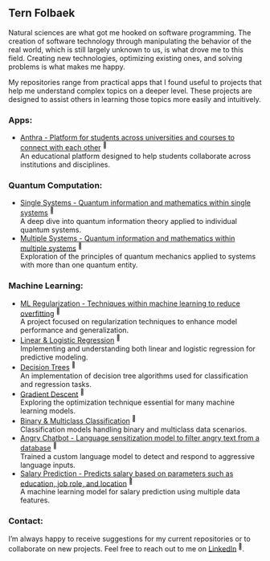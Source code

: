## Tern Folbaek

Natural sciences are what got me hooked on software programming. The creation of software technology through manipulating the behavior of the real world, which is still largely unknown to us, is what drove me to this field. Creating new technologies, optimizing existing ones, and solving problems is what makes me happy.

My repositories range from practical apps that I found useful to projects that help me understand complex topics on a deeper level. These projects are designed to assist others in learning those topics more easily and intuitively.

### Apps:
- [Anthra - Platform for students across universities and courses to connect with each other](https://github.com/TernFolbaek/anthra) <sup>🔗</sup>  
  An educational platform designed to help students collaborate across institutions and disciplines.

### Quantum Computation:
- [Single Systems - Quantum information and mathematics within single systems](https://github.com/TernFolbaek/quantum-computing/tree/main/basics-of-quantum-information/single_systems) <sup>🔗</sup>  
  A deep dive into quantum information theory applied to individual quantum systems.
- [Multiple Systems - Quantum information and mathematics within multiple systems](https://github.com/TernFolbaek/quantum-computing/tree/main/basics-of-quantum-information/multiple-systems) <sup>🔗</sup>  
  Exploration of the principles of quantum mechanics applied to systems with more than one quantum entity.

### Machine Learning:
- [ML Regularization - Techniques within machine learning to reduce overfitting](https://github.com/TernFolbaek/machine-learning-regularization) <sup>🔗</sup>  
  A project focused on regularization techniques to enhance model performance and generalization.
- [Linear & Logistic Regression](https://github.com/TernFolbaek/linear-and-logistic-regression) <sup>🔗</sup>  
  Implementing and understanding both linear and logistic regression for predictive modeling.
- [Decision Trees](https://github.com/TernFolbaek/decision-trees) <sup>🔗</sup>  
  An implementation of decision tree algorithms used for classification and regression tasks.
- [Gradient Descent](https://github.com/TernFolbaek/gradient-descent) <sup>🔗</sup>  
  Exploring the optimization technique essential for many machine learning models.
- [Binary & Multiclass Classification](https://github.com/TernFolbaek/binary-multiclass-classification) <sup>🔗</sup>  
  Classification models handling binary and multiclass data scenarios.
- [Angry Chatbot - Language sensitization model to filter angry text from a database](https://github.com/TernFolbaek/angry-chatbot) <sup>🔗</sup>  
  Trained a custom language model to detect and respond to aggressive language inputs.
- [Salary Prediction - Predicts salary based on parameters such as education, job role, and location](https://github.com/TernFolbaek/salary-prediction-ml) <sup>🔗</sup>  
  A machine learning model for salary prediction using multiple data features.

### Contact:
I’m always happy to receive suggestions for my current repositories or to collaborate on new projects. Feel free to reach out to me on [LinkedIn](https://www.linkedin.com/in/tern-folbaek-93a7b8224/) <sup>🔗</sup>.
